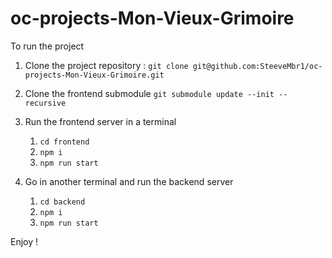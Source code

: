 # oc-projects-Mon-Vieux-Grimoire

To run the project

1. Clone the project repository : `git clone git@github.com:SteeveMbr1/oc-projects-Mon-Vieux-Grimoire.git`

2. Clone the frontend submodule `git submodule update --init --recursive`

3. Run the frontend server in a terminal
   1. `cd frontend`
   2. `npm i`
   3. `npm run start`

4. Go in another terminal and run the backend server
   1. `cd backend`
   2. `npm i`
   3. `npm run start`

Enjoy !
